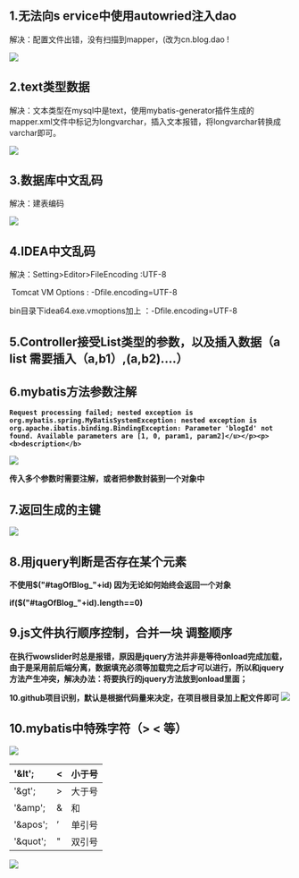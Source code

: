 ## 1.无法向s ervice中使用autowried注入dao

解决：配置文件出错，没有扫描到mapper，(改为cn.blog.dao ! 

![](http://p34qzbztu.bkt.clouddn.com/201802030253_6.png?imageView1/JannLee/md/01)

## 2.text类型数据

解决：文本类型在mysql中是text，使用mybatis-generator插件生成的mapper.xml文件中标记为longvarchar，插入文本报错，将longvarchar转换成varchar即可。

 ![](http://p34qzbztu.bkt.clouddn.com/201802030253_933.png?imageView1/JannLee/md/01)

## 3.数据库中文乱码

解决：建表编码  

![](p34qzbztu.bkt.clouddn.com/201802030254_534.png?imageView1/JannLee/md/01)

## 4.IDEA中文乱码

解决：Setting>Editor>FileEncoding  :UTF-8

​	   Tomcat VM Options : -Dfile.encoding=UTF-8

bin目录下idea64.exe.vmoptions加上 ：-Dfile.encoding=UTF-8

## 5.Controller接受List<Integer>类型的参数，以及插入数据（a list<b>  需要插入（a,b1）,(a,b2)....）



## 6.mybatis方法参数注解

```
Request processing failed; nested exception is org.mybatis.spring.MyBatisSystemException: nested exception is org.apache.ibatis.binding.BindingException: Parameter 'blogId' not found. Available parameters are [1, 0, param1, param2]</u></p><p><b>description</b> 
```

![](http://p34qzbztu.bkt.clouddn.com/201802030255_94.png?imageView1/JannLee/md/01)

传入多个参数时需要注解，或者把参数封装到一个对象中

## 7.返回生成的主键



![](http://p34qzbztu.bkt.clouddn.com/201802030255_215.png?imageView1/JannLee/md/01)

## 8.用jquery判断是否存在某个元素

不使用$("#tagOfBlog_"+id)  因为无论如何始终会返回一个对象

if($("#tagOfBlog_"+id).length==0)



## 9.js文件执行顺序控制，合并一块 调整顺序

在执行wowslider时总是报错，原因是jquery方法并非是等待onload完成加载，由于是采用前后端分离，数据填充必须等加载完之后才可以进行，所以和jquery方法产生冲突，解决办法：将要执行的jquery方法放到onload里面；

10.github项目识别，默认是根据代码量来决定，在项目根目录加上配文件即可 ![](http://p34qzbztu.bkt.clouddn.com/201802030255_829.png?imageView1/JannLee/md/01)

## 10.mybatis中特殊字符（> < 等）

 ![](http://p34qzbztu.bkt.clouddn.com/201802030256_382.jpg?imageView1/JannLee/md/01)

| '&lt';   | <    | 小于号  |
| :------- | ---- | ---- |
| '&gt';   | >    | 大于号  |
| '&amp';  | &    | 和    |
| '&apos'; | ’    | 单引号  |
| '&quot'; | "    | 双引号  |

 ![](http://p34qzbztu.bkt.clouddn.com/201802030256_250.jpg?imageView1/JannLee/md/01)